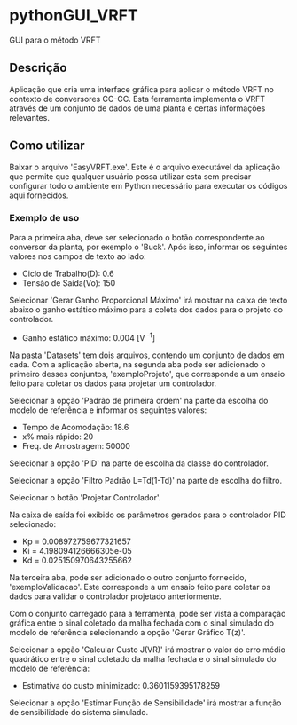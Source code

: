 # pythonGUI_VRFT
GUI para o método VRFT

## Descrição
Aplicação que cria uma interface gráfica para aplicar o método VRFT no
contexto de conversores CC-CC. Esta ferramenta implementa o VRFT através
de um conjunto de dados de uma planta e certas informações relevantes.

## Como utilizar
Baixar o arquivo 'EasyVRFT.exe'. Este é o arquivo executável da aplicação
que permite que qualquer usuário possa utilizar esta sem precisar configurar
todo o ambiente em Python necessário para executar os códigos aqui fornecidos.

### Exemplo de uso

Para a primeira aba, deve ser selecionado o botão correspondente ao 
conversor da planta, por exemplo o 'Buck'. Após isso, informar os seguintes 
valores nos campos de texto ao lado:

* Ciclo de Trabalho(D): 0.6
* Tensão de Saída(Vo): 150

Selecionar 'Gerar Ganho Proporcional Máximo' irá mostrar na caixa de texto 
abaixo o ganho estático máximo para a coleta dos dados para o projeto do
controlador.

* Ganho estático máximo: 0.004 [V<sup> -1</sup>]

Na pasta 'Datasets' tem dois arquivos, contendo um conjunto de dados em cada.
Com a aplicação aberta, na segunda aba pode ser adicionado o primeiro desses
conjuntos, 'exemploProjeto', que corresponde a um ensaio feito para coletar
os dados para projetar um controlador. 

Selecionar a opção 'Padrão de primeira ordem' na parte da escolha
do modelo de referência e informar os seguintes valores:

* Tempo de Acomodação: 18.6
* x% mais rápido: 20
* Freq. de Amostragem: 50000

Selecionar a opção 'PID' na parte de escolha da classe do controlador.

Selecionar a opção 'Filtro Padrão L=Td(1-Td)' na parte de escolha do filtro.

Selecionar o botão 'Projetar Controlador'.

Na caixa de saída foi exibido os parâmetros gerados para o controlador PID 
selecionado:

* Kp = 0.008972759677321657
* Ki = 4.198094126666305e-05
* Kd = 0.025150970643255662

Na terceira aba, pode ser adicionado o outro conjunto fornecido, 'exemploValidacao'.
Este corresponde a um ensaio feito para coletar os dados para validar o
controlador projetado anteriormente.

Com o conjunto carregado para a ferramenta, pode ser vista a comparação gráfica
entre o sinal coletado da malha fechada com o sinal simulado do modelo de 
referência selecionando a opção 'Gerar Gráfico T(z)'.

Selecionar a opção 'Calcular Custo J(VR)' irá mostrar o valor do erro médio
quadrático entre o sinal coletado da malha fechada e o sinal simulado do
modelo de referência:

* Estimativa do custo minimizado: 0.3601159395178259

Selecionar a opção 'Estimar Função de Sensibilidade' irá mostrar a função
de sensibilidade do sistema simulado.
